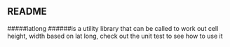 ## README

#####latlong 
######is a utility library that can be called to work out cell height, width based on lat long, check out the unit test to see how to use it

